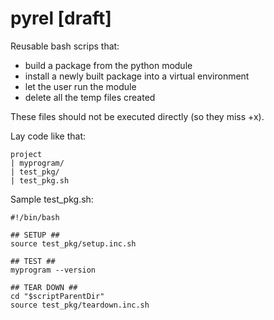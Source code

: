 # pyrel [draft]

Reusable bash scrips that:

- build a package from the python module
- install a newly built package into a virtual environment
- let the user run the module
- delete all the temp files created

These files should not be executed directly (so they miss +x).

Lay code like that:

```
project
| myprogram/
| test_pkg/
| test_pkg.sh
```

Sample test_pkg.sh:

```
#!/bin/bash

## SETUP ##
source test_pkg/setup.inc.sh

## TEST ##
myprogram --version

## TEAR DOWN ##
cd "$scriptParentDir"
source test_pkg/teardown.inc.sh
```